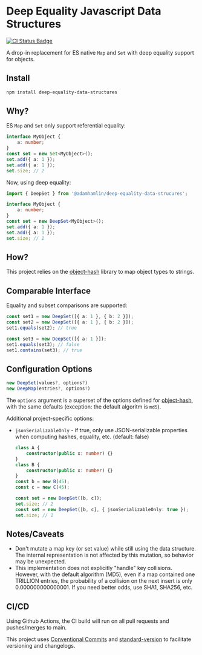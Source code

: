 # Deep Equality Javascript Data Structures

[![CI Status Badge](https://github.com/adamhamlin/deep-equality-data-structures/actions/workflows/ci.yaml/badge.svg)](https://github.com/adamhamlin/deep-equality-data-structures/actions/workflows/ci.yaml)

A drop-in replacement for ES native `Map` and `Set` with deep equality support for objects.

## Install

```bash
npm install deep-equality-data-structures
```

## Why?

ES `Map` and `Set` only support referential equality:

```typescript
interface MyObject {
    a: number;
}
const set = new Set<MyObject>();
set.add({ a: 1 });
set.add({ a: 1 });
set.size; // 2
```

Now, using deep equality:

```typescript
import { DeepSet } from '@adamhamlin/deep-equality-data-strucures';

interface MyObject {
    a: number;
}
const set = new DeepSet<MyObject>();
set.add({ a: 1 });
set.add({ a: 1 });
set.size; // 1
```

## How?

This project relies on the [object-hash](https://github.com/puleos/object-hash) library to map object types to strings.

## Comparable Interface

Equality and subset comparisons are supported:

```typescript
const set1 = new DeepSet([{ a: 1 }, { b: 2 }]);
const set2 = new DeepSet([{ a: 1 }, { b: 2 }]);
set1.equals(set2); // true

const set3 = new DeepSet([{ a: 1 }]);
set1.equals(set3); // false
set1.contains(set3); // true
```

## Configuration Options

```typescript
new DeepSet(values?, options?)
new DeepMap(entries?, options?)
```

The `options` argument is a superset of the options defined for [object-hash](https://github.com/puleos/object-hash#hashvalue-options), with the same defaults (exception: the default algoritm is `md5`).

Additional project-specific options:

-   `jsonSerializableOnly` - if true, only use JSON-serializable properties when computing hashes, equality, etc. (default: false)

    ```typescript
    class A {
        constructor(public x: number) {}
    }
    class B {
        constructor(public x: number) {}
    }
    const b = new B(45);
    const c = new C(45);

    const set = new DeepSet([b, c]);
    set.size; // 2
    const set = new DeepSet([b, c], { jsonSerializableOnly: true });
    set.size; // 1
    ```

## Notes/Caveats

-   Don't mutate a map key (or set value) while still using the data structure. The internal representation is not affected by this mutation, so behavior may be unexpected.
-   This implementation does not explicitly "handle" key collisions. However, with the default algorithm (MD5), even if a map contained one TRILLION entries, the probability of a collision on the next insert is only 0.000000000000001. If you need better odds, use SHA1, SHA256, etc.

## CI/CD

Using Github Actions, the CI build will run on all pull requests and pushes/merges to main.

This project uses [Conventional Commits](https://www.conventionalcommits.org/) and [standard-version](https://github.com/conventional-changelog/standard-version) to facilitate versioning and changelogs.
